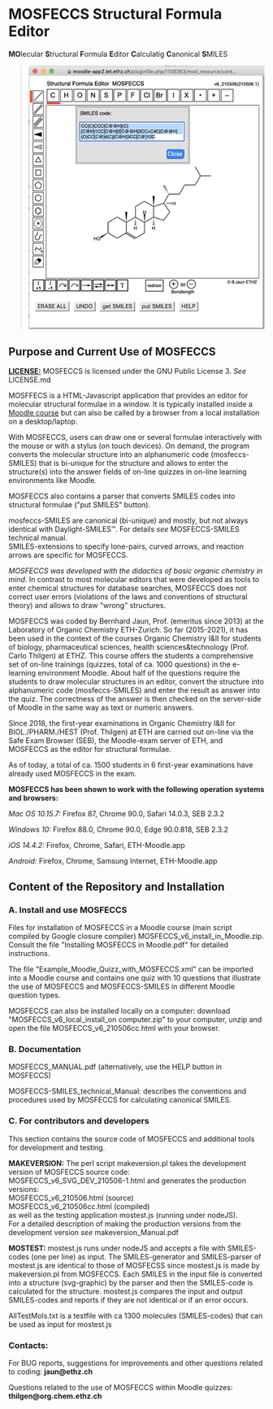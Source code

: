<h1>MOSFECCS Structural Formula Editor</h1>

<p><strong>MO</strong>lecular <strong>S</strong>tructural <strong>F</strong>ormula <strong>E</strong>ditor <strong>C</strong>alculatig <strong>C</strong>anonical <strong>S</strong>MILES</p>

><img src="mosfeccs.png" > 

<h2>Purpose and Current Use of MOSFECCS</h2>

<a href="LICENSE.md"><strong>LICENSE:</strong></a> MOSFECCS is licensed under the GNU Public License 3. <em>See</em> LICENSE.md


<p>MOSFFECS is a HTML-Javascript application that provides an editor for molecular structural formulae in a window. It is typically installed inside a <a href="https://moodle.org/">Moodle course</a> but can also be called by a browser from a local installation on a desktop/laptop.</p>
  <p>With MOSFECCS, users can draw one or several formulae interactively with the mouse or with a stylus (on touch devices). On demand, the program converts the molecular structure into an alphanumeric code (mosfeccs-SMILES) that is bi-unique for the structure and allows to enter the structure(s) into the answer fields of on-line quizzes in on-line learning environments like Moodle.</p>
  <p>MOSFECCS also contains a parser that converts SMILES codes into structural formulae ("put SMILES" button). </p>
  <p>mosfeccs-SMILES are canonical (bi-unique) and mostly, but not always identical with Daylight-SMILES&trade;. For details <em>see</em> MOSFECCS-SMILES technical manual.<br /> SMILES-extensions to specify lone-pairs, curved arrows, and reaction arrows are specific for MOSFECCS.</p> 
  <p><em>MOSFECCS was developed with the didactics of basic organic chemistry in mind</em>. In contrast to most molecular editors that were developed as tools to enter chemical structures for database searches, MOSFECCS does not correct user errors (violations of the laws and conventions of structural theory) and allows to draw "wrong" structures.</p>
  <p>MOSFECCS was coded by Bernhard Jaun, Prof. (emeritus since 2013) at the Laboratory of Organic Chemistry ETH-Zurich. So far (2015-2021), it has been used in the context of the courses Organic Chemistry I&amp;II for students of biology, pharmaceutical sciences, health sciences&amp;technology (Prof. Carlo Thilgen) at ETHZ. This course offers the students a comprehensive set of on-line trainings (quizzes, total of ca. 1000 questions) in the e-learning environment Moodle. About half of the questions require the students to draw molecular structures in an editor, convert the structure into alphanumeric code (mosfeccs-SMILES) and enter the result as answer into the quiz. The correctness of the answer is then checked on the server-side of Moodle in the same way as text or numeric answers.</p>
  <p>Since 2018, the first-year examinations in Organic Chemistry I&amp;II for BIOL./PHARM./HEST (Prof. Thilgen) at ETH are carried out on-line via the Safe Exam Browser (SEB), the Moodle-exam server of ETH, and MOSFECCS as the editor for structural formulae.</p>
  <p>As of today, a total of ca. 1500 students in 6 first-year examinations have already used MOSFECCS in the exam.</p>

<p><strong>MOSFECCS has been shown to work with the following operation systems and browsers:</strong></p>
  <p><em>Mac OS 10.15.7:</em> Firefox 87, Chrome 90.0, Safari 14.0.3, SEB 2.3.2</p>
  <p><em>Windows 10:</em> Firefox 88.0, Chrome 90.0, Edge 90.0.818, SEB 2.3.2</p>
  <p><em>iOS 14.4.2:</em> Firefox, Chrome, Safari, ETH-Moodle.app</p>
  <p><em>Android:</em> Firefox, Chrome, Samsung Internet, ETH-Moodle.app</p>

<h2>Content of the Repository and Installation</h2>

<h3>A. Install and use MOSFECCS</h3>
<p>Files for installation of MOSFECCS in a Moodle course (main script compiled by Google closure compiler) MOSFECCS_v6_install_in_Moodle.zip.<br />Consult the file "Installing MOSFECCS in Moodle.pdf" for detailed instructions.

The file "Example_Moodle_Quizz_with_MOSFECCS.xml" can be imported into a Moodle course and contains one quiz with 10 questions that illustrate the use of MOSFECCS and MOSFECCS-SMILES in different Moodle question types.

MOSFECCS can also be installed locally on a computer: download "MOSFECCS_v6_local_install_on computer.zip" to your computer, unzip and open the file MOSFECCS_v6_210506cc.html with your browser.

<h3>B. Documentation</h3>

MOSFECCS_MANUAL.pdf (alternatively, use the HELP button in MOSFECCS)

MOSFECCS-SMILES_technical_Manual: describes the conventions and procedures used by MOSFECCS for calculating canonical SMILES. 
 
<h3>C. For contributors and developers</h3>
<p>This section contains the source code of MOSFECCS and additional tools for development
 and testing.</p>
 
<p><strong>MAKEVERSION:</strong> The perl script makeversion.pl takes the development version of MOSFECCS source code:<br 7> MOSFECCS_v6_SVG_DEV_210506-1.html and generates the production versions: <br /> MOSFECCS_v6_210506.html (source)<br /> MOSFECCS_v6_210506cc.html (compiled)<br />as well as the testing application mostest.js (running under nodeJS).<br />For a detailed description of making the production versions from the development version <em>see </em>makeversion_Manual.pdf </p>

<p><strong>MOSTEST:</strong> mostest.js runs under nodeJS and accepts a file with SMILES-codes (one per line) as input. The SMILES-generator and SMILES-parser of mostest.js are identical to those of MOSFECSS since mostest.js is made by makeversion.pl from MOSFECCS. Each SMILES in the input file is converted into a structure (svg-graphic) by the parser and then the SMILES-code is calculated for the structure. mostest.js compares the input and output SMILES-codes and reports if they are not identical or if an error occurs. </p>
<p>AllTestMols.txt is a testfile with ca 1300 molecules (SMILES-codes) that can be used as input for mostest.js</p>

<h3>Contacts:</h3>
<p>For BUG reports, suggestions for improvements and other questions related to coding: <strong>jaun@ethz.ch</strong></p> 

<p>Questions related to the use of MOSFECCS within Moodle quizzes: <strong>          thilgen@org.chem.ethz.ch</strong></p>
